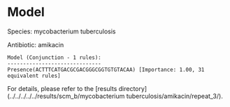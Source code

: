 
# Model

Species: mycobacterium tuberculosis

Antibiotic: amikacin

```
Model (Conjunction - 1 rules):
------------------------------
Presence(ACTTTCATGACGCGACGGGCGGTGTGTACAA) [Importance: 1.00, 31 equivalent rules]

```

For details, please refer to the [results directory](../../../../../results/scm_b/mycobacterium tuberculosis/amikacin/repeat_3/).

